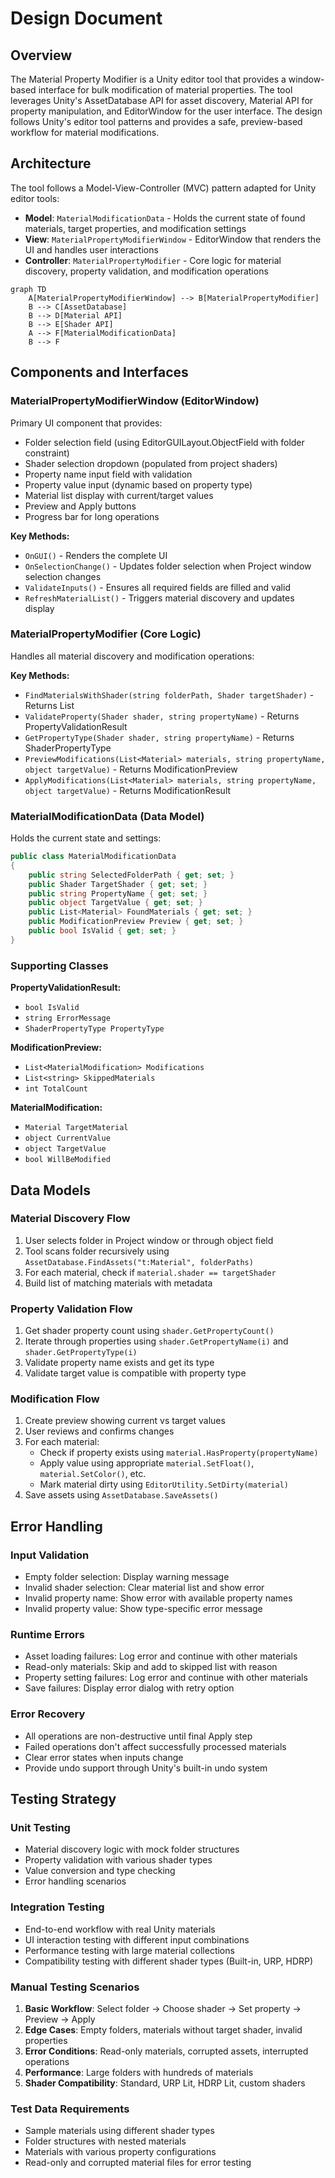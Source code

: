 # Design Document

## Overview

The Material Property Modifier is a Unity editor tool that provides a window-based interface for bulk modification of material properties. The tool leverages Unity's AssetDatabase API for asset discovery, Material API for property manipulation, and EditorWindow for the user interface. The design follows Unity's editor tool patterns and provides a safe, preview-based workflow for material modifications.

## Architecture

The tool follows a Model-View-Controller (MVC) pattern adapted for Unity editor tools:

- **Model**: `MaterialModificationData` - Holds the current state of found materials, target properties, and modification settings
- **View**: `MaterialPropertyModifierWindow` - EditorWindow that renders the UI and handles user interactions  
- **Controller**: `MaterialPropertyModifier` - Core logic for material discovery, property validation, and modification operations

```mermaid
graph TD
    A[MaterialPropertyModifierWindow] --> B[MaterialPropertyModifier]
    B --> C[AssetDatabase]
    B --> D[Material API]
    B --> E[Shader API]
    A --> F[MaterialModificationData]
    B --> F
```

## Components and Interfaces

### MaterialPropertyModifierWindow (EditorWindow)

Primary UI component that provides:
- Folder selection field (using EditorGUILayout.ObjectField with folder constraint)
- Shader selection dropdown (populated from project shaders)
- Property name input field with validation
- Property value input (dynamic based on property type)
- Material list display with current/target values
- Preview and Apply buttons
- Progress bar for long operations

**Key Methods:**
- `OnGUI()` - Renders the complete UI
- `OnSelectionChange()` - Updates folder selection when Project window selection changes
- `ValidateInputs()` - Ensures all required fields are filled and valid
- `RefreshMaterialList()` - Triggers material discovery and updates display

### MaterialPropertyModifier (Core Logic)

Handles all material discovery and modification operations:

**Key Methods:**
- `FindMaterialsWithShader(string folderPath, Shader targetShader)` - Returns List<Material>
- `ValidateProperty(Shader shader, string propertyName)` - Returns PropertyValidationResult
- `GetPropertyType(Shader shader, string propertyName)` - Returns ShaderPropertyType
- `PreviewModifications(List<Material> materials, string propertyName, object targetValue)` - Returns ModificationPreview
- `ApplyModifications(List<Material> materials, string propertyName, object targetValue)` - Returns ModificationResult

### MaterialModificationData (Data Model)

Holds the current state and settings:

```csharp
public class MaterialModificationData
{
    public string SelectedFolderPath { get; set; }
    public Shader TargetShader { get; set; }
    public string PropertyName { get; set; }
    public object TargetValue { get; set; }
    public List<Material> FoundMaterials { get; set; }
    public ModificationPreview Preview { get; set; }
    public bool IsValid { get; set; }
}
```

### Supporting Classes

**PropertyValidationResult:**
- `bool IsValid`
- `string ErrorMessage`
- `ShaderPropertyType PropertyType`

**ModificationPreview:**
- `List<MaterialModification> Modifications`
- `List<string> SkippedMaterials`
- `int TotalCount`

**MaterialModification:**
- `Material TargetMaterial`
- `object CurrentValue`
- `object TargetValue`
- `bool WillBeModified`

## Data Models

### Material Discovery Flow

1. User selects folder in Project window or through object field
2. Tool scans folder recursively using `AssetDatabase.FindAssets("t:Material", folderPaths)`
3. For each material, check if `material.shader == targetShader`
4. Build list of matching materials with metadata

### Property Validation Flow

1. Get shader property count using `shader.GetPropertyCount()`
2. Iterate through properties using `shader.GetPropertyName(i)` and `shader.GetPropertyType(i)`
3. Validate property name exists and get its type
4. Validate target value is compatible with property type

### Modification Flow

1. Create preview showing current vs target values
2. User reviews and confirms changes
3. For each material:
   - Check if property exists using `material.HasProperty(propertyName)`
   - Apply value using appropriate `material.SetFloat()`, `material.SetColor()`, etc.
   - Mark material dirty using `EditorUtility.SetDirty(material)`
4. Save assets using `AssetDatabase.SaveAssets()`

## Error Handling

### Input Validation
- Empty folder selection: Display warning message
- Invalid shader selection: Clear material list and show error
- Invalid property name: Show error with available property names
- Invalid property value: Show type-specific error message

### Runtime Errors
- Asset loading failures: Log error and continue with other materials
- Read-only materials: Skip and add to skipped list with reason
- Property setting failures: Log error and continue with other materials
- Save failures: Display error dialog with retry option

### Error Recovery
- All operations are non-destructive until final Apply step
- Failed operations don't affect successfully processed materials
- Clear error states when inputs change
- Provide undo support through Unity's built-in undo system

## Testing Strategy

### Unit Testing
- Material discovery logic with mock folder structures
- Property validation with various shader types
- Value conversion and type checking
- Error handling scenarios

### Integration Testing
- End-to-end workflow with real Unity materials
- UI interaction testing with different input combinations
- Performance testing with large material collections
- Compatibility testing with different shader types (Built-in, URP, HDRP)

### Manual Testing Scenarios
1. **Basic Workflow**: Select folder → Choose shader → Set property → Preview → Apply
2. **Edge Cases**: Empty folders, materials without target shader, invalid properties
3. **Error Conditions**: Read-only materials, corrupted assets, interrupted operations
4. **Performance**: Large folders with hundreds of materials
5. **Shader Compatibility**: Standard, URP Lit, HDRP Lit, custom shaders

### Test Data Requirements
- Sample materials using different shader types
- Folder structures with nested materials
- Materials with various property configurations
- Read-only and corrupted material files for error testing